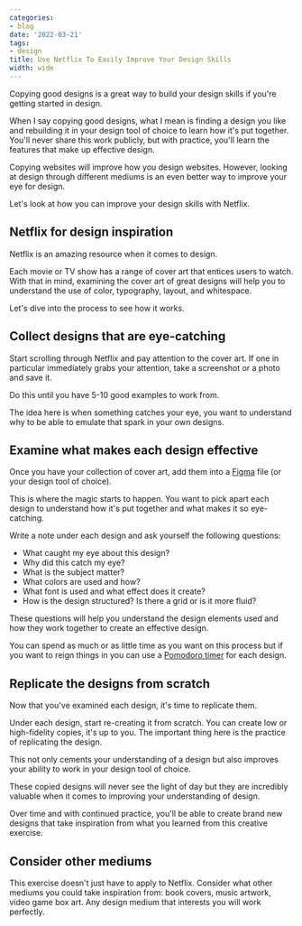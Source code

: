 ```yaml
---
categories:
- blog
date: '2022-03-21'
tags:
- design
title: Use Netflix To Easily Improve Your Design Skills
width: wide
---
```


Copying good designs is a great way to build your design skills if you're getting started in design.

When I say copying good designs, what I mean is finding a design you like and rebuilding it in your design tool of choice to learn how it's put together. You'll never share this work publicly, but with practice, you'll learn the features that make up effective design. 

Copying websites will improve how you design websites. However, looking at design through different mediums is an even better way to improve your eye for design.

Let's look at how you can improve your design skills with Netflix.


## Netflix for design inspiration

Netflix is an amazing resource when it comes to design. 

Each movie or TV show has a range of cover art that entices users to watch. With that in mind, examining the cover art of great designs will help you to understand the use of color, typography, layout, and whitespace. 

Let's dive into the process to see how it works.


## Collect designs that are eye-catching

Start scrolling through Netflix and pay attention to the cover art. If one in particular immediately grabs your attention, take a screenshot or a photo and save it. 

Do this until you have 5-10 good examples to work from.

The idea here is when something catches your eye, you want to understand why to be able to emulate that spark in your own designs.


## Examine what makes each design effective

Once you have your collection of cover art, add them into a [Figma](https://www.figma.com/) file (or your design tool of choice). 

This is where the magic starts to happen. You want to pick apart each design to understand how it's put together and what makes it so eye-catching.

Write a note under each design and ask yourself the following questions:

- What caught my eye about this design?
- Why did this catch my eye?
- What is the subject matter?
- What colors are used and how?
- What font is used and what effect does it create?
- How is the design structured? Is there a grid or is it more fluid?

These questions will help you understand the design elements used and how they work together to create an effective design.

You can spend as much or as little time as you want on this process but if you want to reign things in you can use a [Pomodoro timer](https://pomofocus.io/) for each design.


## Replicate the designs from scratch

Now that you've examined each design, it's time to replicate them.

Under each design, start re-creating it from scratch. You can create low or high-fidelity copies, it's up to you. The important thing here is the practice of replicating the design.

This not only cements your understanding of a design but also improves your ability to work in your design tool of choice.

These copied designs will never see the light of day but they are incredibly valuable when it comes to improving your understanding of design. 

Over time and with continued practice, you'll be able to create brand new designs that take inspiration from what you learned from this creative exercise.


## Consider other mediums

This exercise doesn't just have to apply to Netflix. Consider what other mediums you could take inspiration from: book covers, music artwork, video game box art. Any design medium that interests you will work perfectly.
